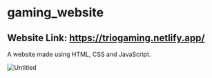 # gaming_website

## Website Link: https://triogaming.netlify.app/

A website made using HTML, CSS and JavaScript.

![Untitled](https://user-images.githubusercontent.com/78693959/174477627-67de792b-3bbb-4bcf-b1ad-264f04837607.jpg)

